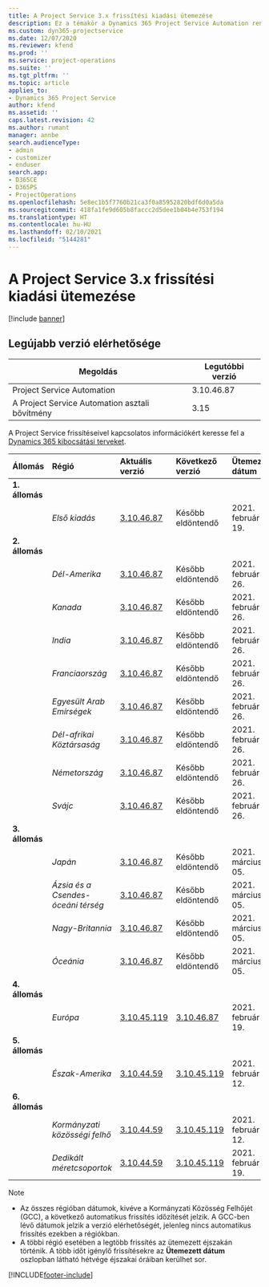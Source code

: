 ```yaml
---
title: A Project Service 3.x frissítési kiadási ütemezése
description: Ez a témakör a Dynamics 365 Project Service Automation rendelkezésre álló és következő kiadásairól tartalmaz információkat.
ms.custom: dyn365-projectservice
ms.date: 12/07/2020
ms.reviewer: kfend
ms.prod: ''
ms.service: project-operations
ms.suite: ''
ms.tgt_pltfrm: ''
ms.topic: article
applies_to:
- Dynamics 365 Project Service
author: kfend
ms.assetid: ''
caps.latest.revision: 42
ms.author: rumant
manager: annbe
search.audienceType:
- admin
- customizer
- enduser
search.app:
- D365CE
- D365PS
- ProjectOperations
ms.openlocfilehash: 5e8ec1b5f7760b21ca3f0a85952820bdf6d0a5da
ms.sourcegitcommit: 418fa1fe9d605b8faccc2d5dee1b04b4e753f194
ms.translationtype: HT
ms.contentlocale: hu-HU
ms.lasthandoff: 02/10/2021
ms.locfileid: "5144281"
---
```

# <a name="update-release-schedule-for-project-service-3x"></a>A Project Service 3.x frissítési kiadási ütemezése

[!include [banner](../includes/psa-now-project-operations.md)]

## <a name="latest-version-availability"></a>Legújabb verzió elérhetősége

| Megoldás  | Legutóbbi verzió |
|-------|----|
| Project Service Automation    | 3.10.46.87 |
| A Project Service Automation asztali bővítmény                | 3.15          |

A Project Service frissítéseivel kapcsolatos információkért keresse fel a [Dynamics 365 kibocsátási terveket](https://docs.microsoft.com/dynamics365/release-plans/). 

| Állomás  | Régió | Aktuális verzió | Következő verzió |  Ütemezett dátum
| :---   | :---   | :---   | :---   |:---   |         
|<strong>1. állomás</strong> | |  |  | |
| | <i>Első kiadás</i> | [3.10.46.87](whats-new-ur-28-5.md) | Később eldöntendő | 2021. február 19.
|<strong>2. állomás</strong> | |  |  | |
| | <i>Dél-Amerika</i> | [3.10.46.87](whats-new-ur-28-5.md) | Később eldöntendő | 2021. február 26.
| | <i>Kanada</i> | [3.10.46.87](whats-new-ur-28-5.md) | Később eldöntendő | 2021. február 26.
| | <i>India</i> | [3.10.46.87](whats-new-ur-28-5.md) | Később eldöntendő | 2021. február 26.
| | <i>Franciaország</i> | [3.10.46.87](whats-new-ur-28-5.md) | Később eldöntendő | 2021. február 26.
| | <i>Egyesült Arab Emírségek</i> | [3.10.46.87](whats-new-ur-28-5.md) | Később eldöntendő | 2021. február 26.
| | <i>Dél-afrikai Köztársaság</i> | [3.10.46.87](whats-new-ur-28-5.md) | Később eldöntendő | 2021. február 26.
| | <i>Németország</i> | [3.10.46.87](whats-new-ur-28-5.md) | Később eldöntendő | 2021. február 26.
| | <i>Svájc</i> | [3.10.46.87](whats-new-ur-28-5.md) | Később eldöntendő | 2021. február 26.
|<strong>3. állomás</strong> | |  |  | |
| | <i>Japán</i> | [3.10.46.87](whats-new-ur-28-5.md) | Később eldöntendő | 2021. március 05.
| | <i>Ázsia és a Csendes-óceáni térség</i> | [3.10.46.87](whats-new-ur-28-5.md) | Később eldöntendő | 2021. március 05.
| | <i>Nagy-Britannia</i> | [3.10.46.87](whats-new-ur-28-5.md) | Később eldöntendő | 2021. március 05.
| | <i>Óceánia</i> | [3.10.46.87](whats-new-ur-28-5.md) | Később eldöntendő | 2021. március 05.
|<strong>4. állomás</strong> | |  |  | |
| | <i>Európa</i> | [3.10.45.119](whats-new-ur-27-5.md) | [3.10.46.87](whats-new-ur-28-5.md) | 2021. február 19.
|<strong>5. állomás</strong> | |  |  | |
| | <i>Észak-Amerika</i> | [3.10.44.59](whats-new-ur-26.md) | [3.10.45.119](whats-new-ur-27-5.md) | 2021. február 12.
|<strong>6. állomás</strong> | |  |  | |
| | <i>Kormányzati közösségi felhő</i> | [3.10.44.59](whats-new-ur-26.md) | [3.10.45.119](whats-new-ur-27-5.md) | 2021. február 12.
| | <i>Dedikált méretcsoportok</i> | [3.10.44.59](whats-new-ur-26.md) | [3.10.45.119](whats-new-ur-27-5.md) | 2021. február 19.

>[!Note]
> - Az összes régióban dátumok, kivéve a Kormányzati Közösség Felhőjét (GCC), a következő automatikus frissítés időzítését jelzik. A GCC-ben lévő dátumok jelzik a verzió elérhetőségét, jelenleg nincs automatikus frissítés ezekben a régiókban.
> - A többi régió esetében a legtöbb frissítés az ütemezett éjszakán történik. A több időt igénylő frissítésekre az **Ütemezett dátum** oszlopban látható hétvége éjszakai óráiban kerülhet sor.


[!INCLUDE[footer-include](../includes/footer-banner.md)]